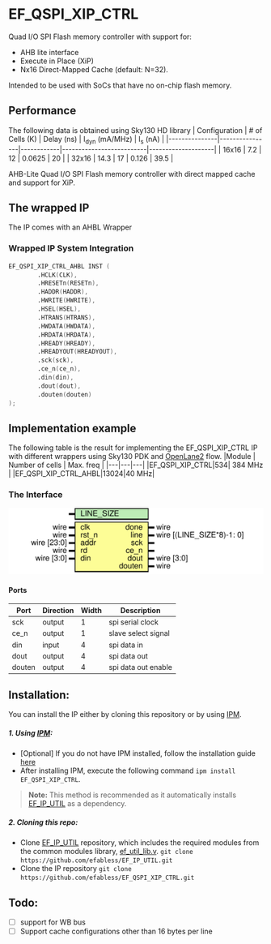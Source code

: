 # EF_QSPI_XIP_CTRL
Quad I/O SPI Flash memory controller with support for:
- AHB lite interface
- Execute in Place (XiP)
- Nx16 Direct-Mapped Cache (default: N=32).

Intended to be used with SoCs that have no on-chip flash memory. 


## Performance
The following data is obtained using Sky130 HD library
| Configuration | # of Cells (K) | Delay (ns) | I<sub>dyn</sub> (mA/MHz) | I<sub>s</sub> (nA) | 
|---------------|----------------|------------|--------------------------|--------------------|
| 16x16 | 7.2 | 12 | 0.0625 | 20 |
| 32x16 | 14.3 | 17  | 0.126 | 39.5 |


AHB-Lite Quad I/O SPI Flash memory controller with direct mapped cache and support for XiP.
## The wrapped IP


 The IP comes with an AHBL Wrapper

### Wrapped IP System Integration

```verilog
EF_QSPI_XIP_CTRL_AHBL INST (
        .HCLK(CLK), 
        .HRESETn(RESETn), 
        .HADDR(HADDR), 
        .HWRITE(HWRITE), 
        .HSEL(HSEL), 
        .HTRANS(HTRANS), 
        .HWDATA(HWDATA),
        .HRDATA(HRDATA), 
        .HREADY(HREADY),
        .HREADYOUT(HREADYOUT),
        .sck(sck),
        .ce_n(ce_n),
        .din(din),
        .dout(dout),
        .douten(douten)
);
```

## Implementation example  

The following table is the result for implementing the EF_QSPI_XIP_CTRL IP with different wrappers using Sky130 PDK and [OpenLane2](https://github.com/efabless/openlane2) flow.
|Module | Number of cells | Max. freq |
|---|---|---|
|EF_QSPI_XIP_CTRL|534| 384 MHz |
|EF_QSPI_XIP_CTRL_AHBL|13024|40 MHz|

### The Interface 
<img src="docs/EF_QSPI_XIP_CTRL.svg" width="600"/>

#### Ports 

|Port|Direction|Width|Description|
|---|---|---|---|
|sck|output|1|spi serial clock|
|ce_n|output|1|slave select signal|
|din|input|4|spi data in|
|dout|output|4|spi data out|
|douten|output|4|spi data out enable|

## Installation:
You can install the IP either by cloning this repository or by using [IPM](https://github.com/efabless/IPM).
##### 1. Using [IPM](https://github.com/efabless/IPM):
- [Optional] If you do not have IPM installed, follow the installation guide [here](https://github.com/efabless/IPM/blob/main/README.md)
- After installing IPM, execute the following command ```ipm install EF_QSPI_XIP_CTRL```.
> **Note:** This method is recommended as it automatically installs [EF_IP_UTIL](https://github.com/efabless/EF_IP_UTIL.git) as a dependency.
##### 2. Cloning this repo: 
- Clone [EF_IP_UTIL](https://github.com/efabless/EF_IP_UTIL.git) repository, which includes the required modules from the common modules library, [ef_util_lib.v](https://github.com/efabless/EF_IP_UTIL/blob/main/hdl/ef_util_lib.v).
```git clone https://github.com/efabless/EF_IP_UTIL.git```
- Clone the IP repository
```git clone https://github.com/efabless/EF_QSPI_XIP_CTRL.git```

## Todo:
 - [ ] support for WB bus
 - [ ] Support cache configurations other than 16 bytes per line
